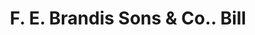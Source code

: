 ---
doi: 10.7916/D8ZS47KP
date_other: '1890'
date_other_textual: 1890-1899
form: printed ephemera
genre:
- Invoices
name:
- F. E. Brandis Sons & Co.
object_in_context_url: https://biggert.cul.columbia.edu/items/view/ave_biggert_00851
subject_hierarchical_geographic:
- New York, New York, United States
subject_name:
- F. E. Brandis Sons & Co.
title: F. E. Brandis Sons & Co.. Bill
sort_title: F. E. Brandis Sons & Co.. Bill
call_number: ave_biggert_00851
coordinates:
- 40.69277777777778,-73.99027777777778
pid: ave_biggert_00851
identifiers: ave_biggert_00851
thumbnail: https://derivativo-3.library.columbia.edu/iiif/2/ldpd:345799/full/!256,256/0/native.jpg
permalink: "/biggert/ave_biggert_00851/"
layout: iiif-image-page
---